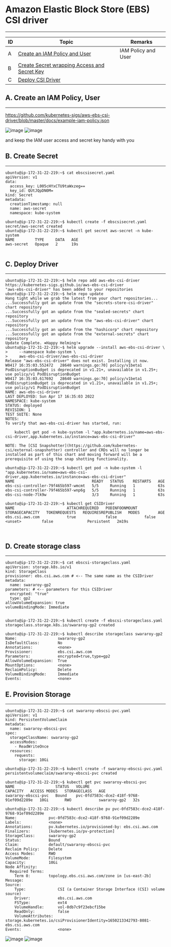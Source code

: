 # Amazon Elastic Block Store (EBS) CSI driver
---
| ID | Topic | Remarks |
| ----------- | ----------- | ----------- |
| A | [Create an IAM Policy and User](#a-create-an-iam-policy-user) |  IAM Policy and User |
| B | [Create Secret wrapping Access and Secret Key](#b-create-secret) || 
| C | [Deploy CSI Driver](#c-deploy-driver)||


## A. Create an IAM Policy, User  
---
https://github.com/kubernetes-sigs/aws-ebs-csi-driver/blob/master/docs/example-iam-policy.json

![image](https://user-images.githubusercontent.com/20844803/163722500-b7eb429a-655f-46ca-9bf2-1062db5b83ab.png)
![image](https://user-images.githubusercontent.com/20844803/163722676-98065329-c3c9-4e4d-a3ac-2ea71972ed35.png)

and keep the IAM user access and secret key handy with you

## B. Create Secret 
---

```
ubuntu@ip-172-31-22-219:~$ cat ebscsisecret.yaml
apiVersion: v1
data:
  access_key: L005cHYxCTU9taWxzeg==
  key_id: QUtJQpDN0M=
kind: Secret
metadata:
  creationTimestamp: null
  name: aws-secret
  namespace: kube-system

ubuntu@ip-172-31-22-219:~$ kubectl create -f ebscsisecret.yaml
secret/aws-secret created
ubuntu@ip-172-31-22-219:~$ kubectl get secret aws-secret -n kube-system
NAME         TYPE     DATA   AGE
aws-secret   Opaque   2      19s


```

## C. Deploy Driver
---

```
ubuntu@ip-172-31-22-219:~$ helm repo add aws-ebs-csi-driver https://kubernetes-sigs.github.io/aws-ebs-csi-driver
"aws-ebs-csi-driver" has been added to your repositories
ubuntu@ip-172-31-22-219:~$ helm repo update
Hang tight while we grab the latest from your chart repositories...
...Successfully got an update from the "secrets-store-csi-driver" chart repository
...Successfully got an update from the "sealed-secrets" chart repository
...Successfully got an update from the "aws-ebs-csi-driver" chart repository
...Successfully got an update from the "hashicorp" chart repository
...Successfully got an update from the "external-secrets" chart repository
Update Complete. ⎈Happy Helming!⎈
ubuntu@ip-172-31-22-219:~$ helm upgrade --install aws-ebs-csi-driver \
>     --namespace kube-system \
>     aws-ebs-csi-driver/aws-ebs-csi-driver
Release "aws-ebs-csi-driver" does not exist. Installing it now.
W0417 16:35:03.552472   28640 warnings.go:70] policy/v1beta1 PodDisruptionBudget is deprecated in v1.21+, unavailable in v1.25+; use policy/v1 PodDisruptionBudget
W0417 16:35:03.617692   28640 warnings.go:70] policy/v1beta1 PodDisruptionBudget is deprecated in v1.21+, unavailable in v1.25+; use policy/v1 PodDisruptionBudget
NAME: aws-ebs-csi-driver
LAST DEPLOYED: Sun Apr 17 16:35:03 2022
NAMESPACE: kube-system
STATUS: deployed
REVISION: 1
TEST SUITE: None
NOTES:
To verify that aws-ebs-csi-driver has started, run:

    kubectl get pod -n kube-system -l "app.kubernetes.io/name=aws-ebs-csi-driver,app.kubernetes.io/instance=aws-ebs-csi-driver"

NOTE: The [CSI Snapshotter](https://github.com/kubernetes-csi/external-snapshotter) controller and CRDs will no longer be installed as part of this chart and moving forward will be a prerequisite of using the snap shotting functionality.

ubuntu@ip-172-31-22-219:~$ kubectl get pod -n kube-system -l "app.kubernetes.io/name=aws-ebs-csi-driver,app.kubernetes.io/instance=aws-ebs-csi-driver"
NAME                                  READY   STATUS    RESTARTS   AGE
ebs-csi-controller-79f465b597-wmcmt   5/5     Running   1          63s
ebs-csi-controller-79f465b597-wnp6g   5/5     Running   1          63s
ebs-csi-node-7lk9w                    3/3     Running   1          63s

ubuntu@ip-172-31-22-219:~$ kubectl get CSIDriver
NAME                       ATTACHREQUIRED   PODINFOONMOUNT   STORAGECAPACITY   TOKENREQUESTS   REQUIRESREPUBLISH   MODES        AGE
ebs.csi.aws.com            true             false            false             <unset>         false               Persistent   2m19s



```

## D. Create storage class
---

```
ubuntu@ip-172-31-22-219:~$ cat ebscsi-storageclass.yaml
apiVersion: storage.k8s.io/v1
kind: StorageClass
provisioner: ebs.csi.aws.com # <-- The same name as the CSIDriver
metadata:
  name: swararoy-gp2
parameters: # <-- parameters for this CSIDriver
  encrypted: "true"
  type: gp2
allowVolumeExpansion: true
volumeBindingMode: Immediate


ubuntu@ip-172-31-22-219:~$ kubectl create -f ebscsi-storageclass.yaml
storageclass.storage.k8s.io/swararoy-gp2 created

ubuntu@ip-172-31-22-219:~$ kubectl describe storageclass swararoy-gp2
Name:                  swararoy-gp2
IsDefaultClass:        No
Annotations:           <none>
Provisioner:           ebs.csi.aws.com
Parameters:            encrypted=true,type=gp2
AllowVolumeExpansion:  True
MountOptions:          <none>
ReclaimPolicy:         Delete
VolumeBindingMode:     Immediate
Events:                <none>

```

## E. Provision Storage
---

```
ubuntu@ip-172-31-22-219:~$ cat swararoy-ebscsi-pvc.yaml
apiVersion: v1
kind: PersistentVolumeClaim
metadata:
  name: swararoy-ebscsi-pvc
spec:
  storageClassName: swararoy-gp2
  accessModes:
    - ReadWriteOnce
  resources:
    requests:
      storage: 10Gi

ubuntu@ip-172-31-22-219:~$ kubectl create -f swararoy-ebscsi-pvc.yaml
persistentvolumeclaim/swararoy-ebscsi-pvc created

ubuntu@ip-172-31-22-219:~$ kubectl get pvc swararoy-ebscsi-pvc
NAME                  STATUS   VOLUME                                     CAPACITY   ACCESS MODES   STORAGECLASS   AGE
swararoy-ebscsi-pvc   Bound    pvc-0fd7583c-dce2-418f-9768-91ef09d2289e   10Gi       RWO            swararoy-gp2   32s

ubuntu@ip-172-31-22-219:~$ kubectl describe pv pvc-0fd7583c-dce2-418f-9768-91ef09d2289e
Name:              pvc-0fd7583c-dce2-418f-9768-91ef09d2289e
Labels:            <none>
Annotations:       pv.kubernetes.io/provisioned-by: ebs.csi.aws.com
Finalizers:        [kubernetes.io/pv-protection]
StorageClass:      swararoy-gp2
Status:            Bound
Claim:             default/swararoy-ebscsi-pvc
Reclaim Policy:    Delete
Access Modes:      RWO
VolumeMode:        Filesystem
Capacity:          10Gi
Node Affinity:
  Required Terms:
    Term 0:        topology.ebs.csi.aws.com/zone in [us-east-2b]
Message:
Source:
    Type:              CSI (a Container Storage Interface (CSI) volume source)
    Driver:            ebs.csi.aws.com
    FSType:            ext4
    VolumeHandle:      vol-0db7c9f23ebcf15be
    ReadOnly:          false
    VolumeAttributes:      storage.kubernetes.io/csiProvisionerIdentity=1650213342793-8081-ebs.csi.aws.com
Events:                <none>

```
![image](https://user-images.githubusercontent.com/20844803/163725901-e02b8c56-303f-460a-be0a-b784b9735518.png)
![image](https://user-images.githubusercontent.com/20844803/163726111-34915315-9ced-46f6-b627-11151e0e0534.png)


